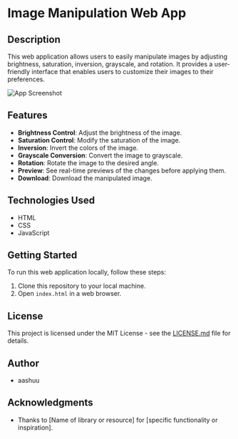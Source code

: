 # Image Manipulation Web App

## Description

This web application allows users to easily manipulate images by adjusting brightness, saturation, inversion, grayscale, and rotation. It provides a user-friendly interface that enables users to customize their images to their preferences.

![App Screenshot](https://github.com/codeaashu/Image-Manipulation-WebApp/blob/main/Damo-Pic.png)

## Features

- **Brightness Control**: Adjust the brightness of the image.
- **Saturation Control**: Modify the saturation of the image.
- **Inversion**: Invert the colors of the image.
- **Grayscale Conversion**: Convert the image to grayscale.
- **Rotation**: Rotate the image to the desired angle.
- **Preview**: See real-time previews of the changes before applying them.
- **Download**: Download the manipulated image.

## Technologies Used

- HTML
- CSS
- JavaScript

## Getting Started

To run this web application locally, follow these steps:

1. Clone this repository to your local machine.
2. Open `index.html` in a web browser.


## License

This project is licensed under the MIT License - see the [LICENSE.md](LICENSE.md) file for details.

## Author
- aashuu    

## Acknowledgments

- Thanks to [Name of library or resource] for [specific functionality or inspiration].
